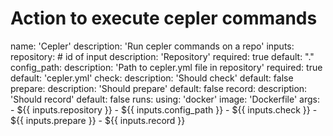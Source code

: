 # Action to execute cepler commands

name: 'Cepler'
description: 'Run cepler commands on a repo'
inputs:
  repository:  # id of input
    description: 'Repository'
    required: true
    default: "."
  config_path:
    description: 'Path to cepler.yml file in repository'
    required: true
    default: 'cepler.yml'
  check:
    description: 'Should check'
    default: false
  prepare:
    description: 'Should prepare'
    default: false
  record:
    description: 'Should record'
    default: false
runs:
  using: 'docker'
  image: 'Dockerfile'
  args:
    - ${{ inputs.repository }}
    - ${{ inputs.config_path }}
    - ${{ inputs.check }}
    - ${{ inputs.prepare }}
    - ${{ inputs.record }}
